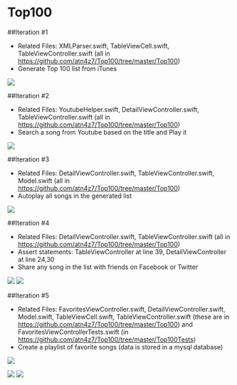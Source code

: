 # Top100

##Iteration #1

* Related Files: XMLParser.swift, TableViewCell.swift, TableViewController.swift (all in https://github.com/atn4z7/Top100/tree/master/Top100)
* Generate Top 100 list from iTunes

![](https://github.com/atn4z7/Top100/blob/master/Top100/screenshot/iter1.png)

##Iteration #2

* Related Files: YoutubeHelper.swift, DetailViewController.swift, TableViewController.swift (all in https://github.com/atn4z7/Top100/tree/master/Top100)
* Search a song from Youtube based on the title and Play it 

![](https://github.com/atn4z7/Top100/blob/master/Top100/screenshot/iter2.gif)

##Iteration #3

* Related Files: DetailViewController.swift, TableViewController.swift, Model.swift (all in https://github.com/atn4z7/Top100/tree/master/Top100)
* Autoplay all songs in the generated list

![](https://github.com/atn4z7/Top100/blob/master/Top100/screenshot/iter3.gif)

##Iteration #4

* Related Files: DetailViewController.swift, TableViewController.swift (all in https://github.com/atn4z7/Top100/tree/master/Top100)
* Assert statements: TableViewController at line 39, DetailViewController at line 24,30
* Share any song in the list with friends on Facebook or Twitter

![](https://github.com/atn4z7/Top100/blob/master/Top100/screenshot/iter4.gif)
![](https://github.com/atn4z7/Top100/blob/master/Top100/screenshot/fb.png)

##Iteration #5

* Related Files:  FavoritesViewController.swift, DetailViewController.swift, Model.swift, TableViewCell.swift, TableViewController.swift (these are in https://github.com/atn4z7/Top100/tree/master/Top100) and FavoritesViewControllerTests.swift (in https://github.com/atn4z7/Top100/tree/master/Top100Tests)
* Create a playlist of favorite songs (data is stored in a mysql database)

![](https://github.com/atn4z7/Top100/blob/master/Top100/screenshot/iter5.gif)

![](https://github.com/atn4z7/Top100/blob/master/Top100/screenshot/iter5_testfail.png)
![](https://github.com/atn4z7/Top100/blob/master/Top100/screenshot/iter5_testpass.png)
